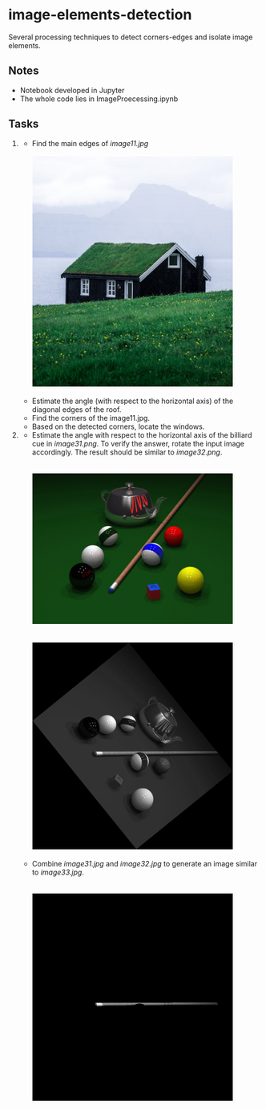 # image-elements-detection
Several processing techniques to detect corners-edges and isolate image elements.

## Notes

* Notebook developed in Jupyter
* The whole code lies in ImageProecessing.ipynb

## Tasks
1.  
    *  Find the main edges of *image11.jpg*  
    <br><div><img src="image11.jpg" width="400"></div><br>
    *  Estimate the angle (with respect to the horizontal axis) of the diagonal edges of the 
roof.  
    *  Find the corners of the image11.jpg.  
    *  Based on the detected corners, locate the windows.  <br>

2.  
    *  Estimate the angle with respect to the horizontal axis of the billiard cue in *image31.png*. To verify the answer, rotate the input image accordingly. The result should be similar to *image32.png*.  
    <br><br><div><img src="image31.png" width="400"></div><br>
    <br><div><img src="image32.png" width="400"></div><br>
    *  Combine *image31.jpg* and *image32.jpg* to generate an image similar to *image33.jpg*.  
    <br><br><div><img src="image33.png" width="400"></div><br>

